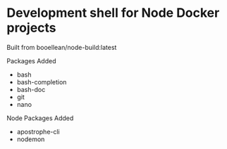 # Development shell for Node Docker projects

Built from booellean/node-build:latest

Packages Added

- bash
- bash-completion
- bash-doc
- git
- nano

Node Packages Added

- apostrophe-cli
- nodemon